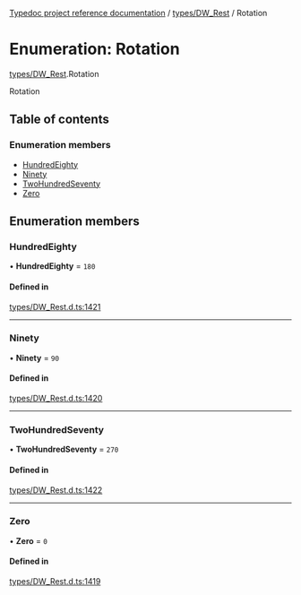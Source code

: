 [Typedoc project reference documentation](../README.md) / [types/DW_Rest](../modules/types_dw_rest.md) / Rotation

# Enumeration: Rotation

[types/DW_Rest](../modules/types_dw_rest.md).Rotation

Rotation

## Table of contents

### Enumeration members

- [HundredEighty](types_dw_rest.rotation.md#hundredeighty)
- [Ninety](types_dw_rest.rotation.md#ninety)
- [TwoHundredSeventy](types_dw_rest.rotation.md#twohundredseventy)
- [Zero](types_dw_rest.rotation.md#zero)

## Enumeration members

### HundredEighty

• **HundredEighty** = `180`

#### Defined in

[types/DW_Rest.d.ts:1421](https://github.com/DocuWare/REST-Sample-TS/blob/828b3d4/src/types/DW_Rest.d.ts#L1421)

___

### Ninety

• **Ninety** = `90`

#### Defined in

[types/DW_Rest.d.ts:1420](https://github.com/DocuWare/REST-Sample-TS/blob/828b3d4/src/types/DW_Rest.d.ts#L1420)

___

### TwoHundredSeventy

• **TwoHundredSeventy** = `270`

#### Defined in

[types/DW_Rest.d.ts:1422](https://github.com/DocuWare/REST-Sample-TS/blob/828b3d4/src/types/DW_Rest.d.ts#L1422)

___

### Zero

• **Zero** = `0`

#### Defined in

[types/DW_Rest.d.ts:1419](https://github.com/DocuWare/REST-Sample-TS/blob/828b3d4/src/types/DW_Rest.d.ts#L1419)
